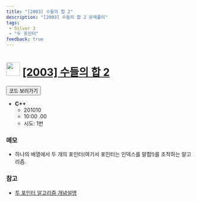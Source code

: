 ```yaml
---
title: "[2003] 수들의 합 2"
description: "[2003] 수들의 합 2 문제풀이"
tags: 
 - Silver 3
 - "두 포인터"
feedback: true
---
```

<h1><img src="https://doky.space/assets/icpclev/s3.svg" height="37px"> <a href="http://icpc.me/2003" target="_blank">[2003] 수들의 합 2</a></h1>

<a href="https://github.com/DokySp/acmicpc-practice/tree/master/2003"><button class="btn btn-info">코드 보러가기</button></a>

- **C++**
  - 201010
  - 10:00 .00
  - 시도: 1번

### 메모
 - 하나의 배열에서 두 개의 포인터(여기서 포인터는 인덱스를 말함!)를 조작하는 알고리즘.

### 참고
 - [투 포인터 알고리즘 개념설명](https://woovictory.github.io/2019/05/28/Two-Pointer-Algorithm/)
